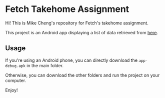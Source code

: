 # Fetch Takehome Assignment

Hi! This is Mike Cheng's repository for Fetch's takehome assignment. 

This project is an Android app displaying a list of data retrieved from [here](https://fetch-hiring.s3.amazonaws.com/hiring.json).

## Usage
If you're using an Android phone, you can directly download the `app-debug.apk` in the main folder. 

Otherwise, you can download the other folders and run the project on your computer.

Enjoy!
